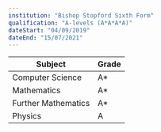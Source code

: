 ```yaml
---
institution: "Bishop Stopford Sixth Form"
qualification: "A-levels (A*A*A*A)"
dateStart: "04/09/2019"
dateEnd: "15/07/2021"
---
```


| Subject            | Grade |
|--------------------|-------|
| Computer Science   | A*    |
| Mathematics        | A*    |
| Further Mathematics| A*    |
| Physics            | A     |